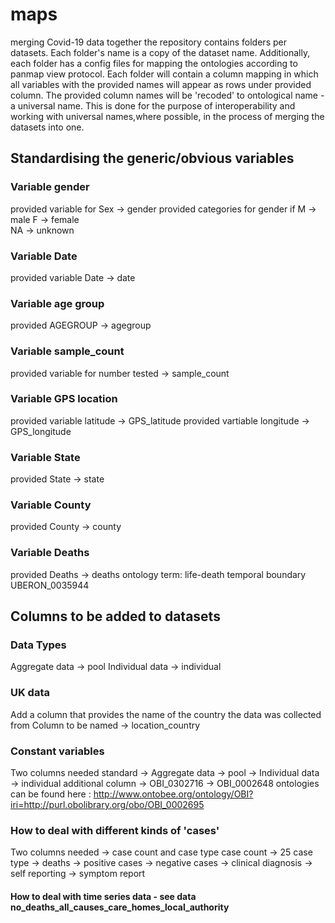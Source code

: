 # maps

merging Covid-19 data together 
the repository contains folders per datasets. Each folder's name is a copy of the dataset name. Additionally, each folder has a config files for mapping the ontologies according to panmap view protocol. Each folder will contain a column mapping in which all variables with the provided names will appear as rows under provided column. The provided column names will be 'recoded' to ontological name - a universal name. This is done for the purpose of interoperability and working with universal names,where possible, in the process of merging the datasets into one. 

## Standardising the generic/obvious variables
### Variable gender 
provided variable for Sex ->  gender 
provided categories for gender if M -> male 
                                  F -> female  
                                  NA -> unknown
### Variable Date    
provided variable Date -> date

### Variable age group
provided AGEGROUP -> agegroup

### Variable sample_count
provided variable for number tested -> sample_count

### Variable GPS location
provided variable latitude -> GPS_latitude
provided vartiable longitude -> GPS_longitude

### Variable State
provided State -> state

### Variable County
provided County -> county

### Variable Deaths
provided Deaths -> deaths
ontology term: life-death temporal boundary UBERON_0035944
    
## Columns to be added to datasets
### Data Types
Aggregate data -> pool
Individual data -> individual

### UK data 
Add a column that provides the name of the country the data was collected from
Column to be named -> location_country

### Constant variables
Two columns needed
standard -> Aggregate data -> pool
         -> Individual data -> individual
additional column -> OBI_0302716
                  -> OBI_0002648
ontologies can be found here : http://www.ontobee.org/ontology/OBI?iri=http://purl.obolibrary.org/obo/OBI_0002695

### How to deal with different kinds of 'cases'
Two columns needed -> case count and case type
case count -> 25
case type -> deaths
          -> positive cases
          -> negative cases
          -> clinical diagnosis
          -> self reporting
          -> symptom report



#### How to deal with time series data - see data no_deaths_all_causes_care_homes_local_authority 



